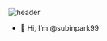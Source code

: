 ![header](https://capsule-render.vercel.app/api?type=cylinder&color=auto&height=210&section=header&text=💞️SUBIN💞️&fontSize=50)


- 👋 Hi, I’m @subinpark99




